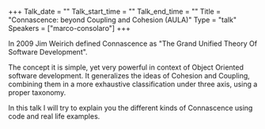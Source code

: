 +++
Talk_date = ""
Talk_start_time = ""
Talk_end_time = ""
Title = "Connascence: beyond Coupling and Cohesion (AULA)"
Type = "talk"
Speakers = ["marco-consolaro"]
+++

In 2009 Jim Weirich defined Connascence as "The Grand Unified Theory Of Software Development".

The concept it is simple, yet very powerful in context of Object Oriented software development. It generalizes the ideas of Cohesion and Coupling, combining them in a more exhaustive classification under three axis, using a proper taxonomy.

In this talk I will try to explain you the different kinds of Connascence using code and real life examples. 
            